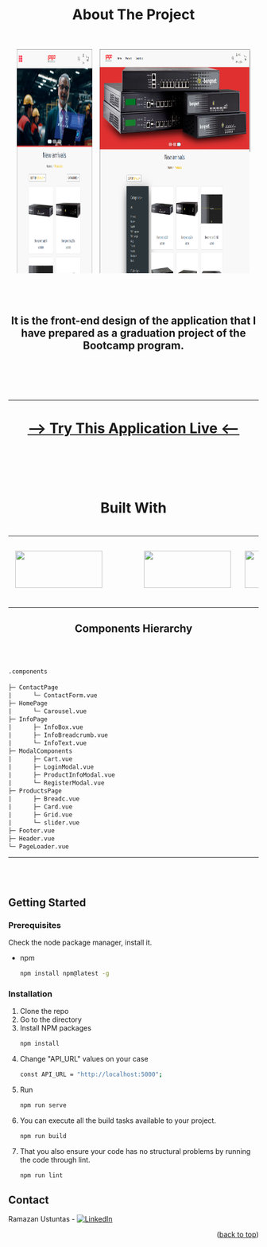 <div id="top"></div>

<!-- ABOUT THE PROJECT -->

<div align="center">
    <h1 id="about-the-project">About The Project</h1><br/><br/>
    <img src="./src/assets/mobile.png" alt="Demo" width="30%" height="450">&nbsp;&nbsp;&nbsp;
    <img src="./src/assets/desktop.png" alt="Demo" width="60%" height="450">
    <br/><br/><br/><br/>
    <h2>It is the front-end design of the application that I have prepared as a graduation project of the Bootcamp program.</h2>
    <br/>
</div>

<br/><br/>

<hr>
<h1 align="center"><a href="https://logo-ecommerce.herokuapp.com">--> Try This Application Live <--</a></h1>


<br/><br/>
<br/><br/>

<div align="center">
   <h1 id="built-with">Built With<h1>
   <table class="center" target="_blank" rel="noreferrer">
   <tr>
   <td><a href="https://vuejs.org/" target="_blank" rel="noreferrer">
   <img src="https://www.vectorlogo.zone/logos/vuejs/vuejs-ar21.png" width="175" height="75">
   </a>
   <td><a href="https://developer.mozilla.org/en-US/docs/Web/JavaScript">
   <img src="https://raw.githubusercontent.com/devicons/devicon/master/icons/javascript/javascript-original.svg" width="175" height="75">
   </a> 
   <td><a href="https://nodejs.org/en/" target="_blank" rel="noreferrer">
   <img src="https://raw.githubusercontent.com/devicons/devicon/master/icons/nodejs/nodejs-original-wordmark.svg" alt="nodejs" width="175" height="125">
   </a>
   <td><a href="https://axios-http.com/docs/intro" target="_blank" rel="noreferrer">
   <img src="https://user-images.githubusercontent.com/8939680/57233884-20344080-6fe5-11e9-8df3-0df1282e1574.png" width="175" height="75">
   </a> 
   <td><a href="https://getbootstrap.com/" target="_blank" rel="noreferrer">
   <img src="https://camo.githubusercontent.com/84746920d1a9906680c387b3cc8753ee842e996fc8915abd295011e15b594b74/68747470733a2f2f676574626f6f7473747261702e636f6d2f646f63732f352e312f6173736574732f6272616e642f626f6f7473747261702d6c6f676f2d736861646f772e706e67" width="175" height="75">
   <td><a href="https://fortawesome.com/" target="_blank" rel="noreferrer">
   <img src="https://avatars.githubusercontent.com/u/1505683?s=200&v=4" width="175" height="75">
   </a>
   </a>
   </tr>
   </table>
</div>

<h2 align="center">Components Hierarchy</h2><br><br>

```
.components

├─ ContactPage
|      └─ ContactForm.vue
├─ HomePage
|      └─ Carousel.vue
├─ InfoPage
|      ├─ InfoBox.vue
|      ├─ InfoBreadcrumb.vue
|      └─ InfoText.vue
├─ ModalComponents
|      ├─ Cart.vue
|      ├─ LoginModal.vue
|      ├─ ProductInfoModal.vue
|      └─ RegisterModal.vue
├─ ProductsPage
|      ├─ Breadc.vue
|      ├─ Card.vue
|      ├─ Grid.vue
|      └─ slider.vue
├─ Footer.vue
├─ Header.vue
└─ PageLoader.vue
```

<hr><br><br>

<!-- GETTING STARTED -->
## Getting Started

### Prerequisites

Check the node package manager, install it.
* npm
  ```sh
  npm install npm@latest -g
  ```

### Installation

1. Clone the repo
2. Go to the directory
3. Install NPM packages
   ```sh
   npm install
   ```
4. Change "API_URL" values on your case
   ```sh
   const API_URL = "http://localhost:5000";
   ```
5. Run
   ```sh
   npm run serve
   ```
6. You can execute all the build tasks available to your project.
   ```sh
   npm run build
   ```
7. That you also ensure your code has no structural problems by running the code through lint.
   ```sh
   npm run lint
   ```



<!-- CONTACT -->
## Contact

Ramazan Ustuntas - [![LinkedIn][linkedin-shield]][linkedin-url]


<p align="right">(<a href="#top">back to top</a>)</p>



[linkedin-shield]: https://img.shields.io/badge/-LinkedIn-black.svg?style=for-the-badge&logo=linkedin&colorB=555
[linkedin-url]: https://www.linkedin.com/in/ramazan-ustuntas/

